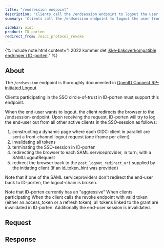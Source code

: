 ```yaml
---
title: "/endsession endpoint"
description: "Clients call the /endsession endpoint to logout the user from ID-porten"
summary: 'Clients call the /endsession endpoint to logout the user from ID-porten'

sidebar: oidc
product: ID-porten
redirect_from: /oidc_protocol_revoke
---
```


{% include note.html content="I 2022 kommer det [ikke-bakoverkompatible endringer i ID-porten](oidc_protocol_nye_idporten.html)." %}


## About

The `/endsession` endpoint is thoroughly documented in [OpenID Connect RP-initiated Logout](https://openid.net/specs/openid-connect-rpinitiated-1_0.html)

Clients participating in the SSO circle-of-trust in ID-porten must support this endpoint.

When the end-user wants to logout, the client redirects the browser to the /endsession-endpoint.  Upon receiving the request, ID-porten will try to log the end-user out from all other active clients in the SSO-session as follows:
1. constructing a dynamic page where each OIDC-client in parallell are sent a front-channel logout request (one iframe per client)
1. invalidating all tokens 
1. terminating the SSO-session in ID-porten
1. redirecting the browser to each SAML serviceprovider, in turn, with a SAMLLogoutRequest
1. redirect the browser back to the `post_logout_redirect_uri` supplied by the initiating client (if an id_token_hint was provided)

Note that if one of the SAML serviceproviders don't redirect the end-user back to ID-porten, the logout-chain is broken.  



Note that ID-porten currently has an "aggressive"
When clients participating
When the client calls the revoke endpoint with valid token (either an access_token or a refresh token),  all tokens linked to the grant are invalidated in ID-porten.  Additionally the end-user session is invalidated.

## Request


## Response
